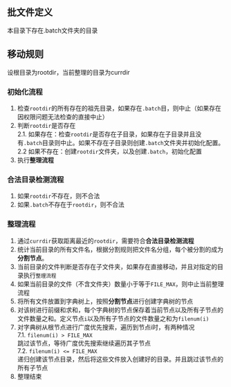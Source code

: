 
## 批文件定义

本目录下存在.batch文件夹的目录

## 移动规则

设根目录为rootdir，当前整理的目录为currdir

### 初始化流程

1. 检查`rootdir`的所有存在的祖先目录，如果存在`.batch`目，则中止（如果存在因权限问题无法检查的直接中止）
2. 判断`rootdir`是否存在  
2.1. 如果存在：检查`rootdir`是否存在子目录，如果存在子目录并且没有`.batch`目录则中止。如果不存在子目录则创建`.batch`文件夹并初始化配置。  
2.2 如果不存在：创建`rootdir`文件夹，以及创建`.batch`，初始化配置
5. 执行**整理流程**


### 合法目录检测流程

1. 如果`rootdir`不存在，则不合法
2. 如果`.batch`不存在于`rootdir`，则不合法


### 整理流程

1. 通过`currdir`获取距离最近的`rootdir`，需要符合**合法目录检测流程**
2. 统计当前目录的所有文件名，根据分割规则把文件名分组，每个被分割的成为**分割节点**。
3. 当前目录的文件判断是否存在子文件夹，如果存在直接移动，并且对指定的目录执行`整理流程`
4. 如果当前目录的文件（不含文件夹）数量小于等于`FILE_MAX`，则中止当前整理流程
5. 将所有文件放置到字典树上，按照**分割节点**进行创建字典树的节点
6. 对该树进行前缀和求和，每个字典树的节点保存着当前节点以及所有子节点的文件数量之和。定义节点`i`以及所有子节点的文件数量之和为`filenum(i)`
7. 对字典树从根节点进行广度优先搜索，遍历到节点i时，有两种情况  
7.1. `filenum(i) > FILE_MAX`  
跳过该节点，等待广度优先搜索继续遍历其子节点  
7.2. `filenum(i) <= FILE_MAX`  
递归创建该节点目录，然后将这些文件放入创建好的目录。并且跳过该节点的所有子节点
8. 整理结束

